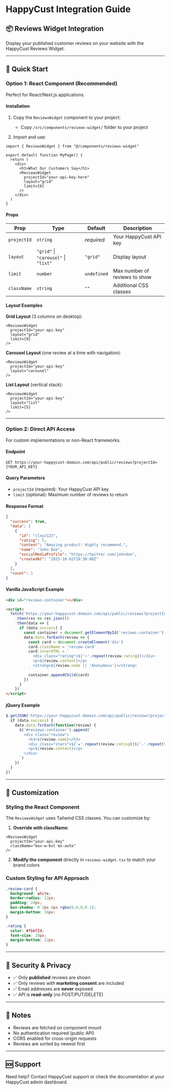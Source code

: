 # HappyCust Integration Guide

## 📦 Reviews Widget Integration

Display your published customer reviews on your website with the HappyCust Reviews Widget.

---

## 🚀 Quick Start

### Option 1: React Component (Recommended)

Perfect for React/Next.js applications.

#### Installation

1. Copy the `ReviewsWidget` component to your project:
   - Copy `/src/components/reviews-widget/` folder to your project

2. Import and use:

```tsx
import { ReviewsWidget } from "@/components/reviews-widget"

export default function MyPage() {
  return (
    <div>
      <h1>What Our Customers Say</h1>
      <ReviewsWidget
        projectId="your-api-key-here"
        layout="grid"
        limit={6}
      />
    </div>
  )
}
```

#### Props

| Prop | Type | Default | Description |
|------|------|---------|-------------|
| `projectId` | `string` | *required* | Your HappyCust API key |
| `layout` | `"grid"` \| `"carousel"` \| `"list"` | `"grid"` | Display layout |
| `limit` | `number` | `undefined` | Max number of reviews to show |
| `className` | `string` | `""` | Additional CSS classes |

#### Layout Examples

**Grid Layout** (3 columns on desktop):
```tsx
<ReviewsWidget
  projectId="your-api-key"
  layout="grid"
  limit={9}
/>
```

**Carousel Layout** (one review at a time with navigation):
```tsx
<ReviewsWidget
  projectId="your-api-key"
  layout="carousel"
/>
```

**List Layout** (vertical stack):
```tsx
<ReviewsWidget
  projectId="your-api-key"
  layout="list"
  limit={5}
/>
```

---

### Option 2: Direct API Access

For custom implementations or non-React frameworks.

#### Endpoint

```
GET https://your-happycust-domain.com/api/public/reviews?projectId={YOUR_API_KEY}
```

#### Query Parameters

- `projectId` (required): Your HappyCust API key
- `limit` (optional): Maximum number of reviews to return

#### Response Format

```json
{
  "success": true,
  "data": [
    {
      "id": "clxyz123",
      "rating": 5,
      "content": "Amazing product! Highly recommend.",
      "name": "John Doe",
      "socialMediaProfile": "https://twitter.com/johndoe",
      "createdAt": "2025-10-02T10:30:00Z"
    }
  ],
  "count": 1
}
```

#### Vanilla JavaScript Example

```html
<div id="reviews-container"></div>

<script>
  fetch('https://your-happycust-domain.com/api/public/reviews?projectId=YOUR_API_KEY&limit=6')
    .then(res => res.json())
    .then(data => {
      if (data.success) {
        const container = document.getElementById('reviews-container')
        data.data.forEach(review => {
          const card = document.createElement('div')
          card.className = 'review-card'
          card.innerHTML = `
            <div class="rating">${'⭐'.repeat(review.rating)}</div>
            <p>${review.content}</p>
            <strong>${review.name || 'Anonymous'}</strong>
          `
          container.appendChild(card)
        })
      }
    })
</script>
```

#### jQuery Example

```javascript
$.getJSON('https://your-happycust-domain.com/api/public/reviews?projectId=YOUR_API_KEY', function(data) {
  if (data.success) {
    data.data.forEach(function(review) {
      $('#reviews-container').append(`
        <div class="review">
          <h3>${review.name}</h3>
          <div class="stars">${'★'.repeat(review.rating)}${'☆'.repeat(5-review.rating)}</div>
          <p>${review.content}</p>
        </div>
      `)
    })
  }
})
```

---

## 🎨 Customization

### Styling the React Component

The `ReviewsWidget` uses Tailwind CSS classes. You can customize by:

1. **Override with className**:
```tsx
<ReviewsWidget
  projectId="your-api-key"
  className="max-w-6xl mx-auto"
/>
```

2. **Modify the component** directly in `reviews-widget.tsx` to match your brand colors

### Custom Styling for API Approach

```css
.review-card {
  background: white;
  border-radius: 12px;
  padding: 24px;
  box-shadow: 0 2px 8px rgba(0,0,0,0.1);
  margin-bottom: 16px;
}

.rating {
  color: #fbbf24;
  font-size: 20px;
  margin-bottom: 12px;
}
```

---

## 🔐 Security & Privacy

- ✅ Only **published** reviews are shown
- ✅ Only reviews with **marketing consent** are included
- ✅ Email addresses are **never** exposed
- ✅ API is **read-only** (no POST/PUT/DELETE)

---

## 📝 Notes

- Reviews are fetched on component mount
- No authentication required (public API)
- CORS enabled for cross-origin requests
- Reviews are sorted by newest first

---

## 🆘 Support

Need help? Contact HappyCust support or check the documentation at your HappyCust admin dashboard.

